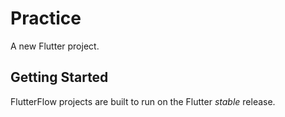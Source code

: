 # Practice

A new Flutter project.

## Getting Started

FlutterFlow projects are built to run on the Flutter _stable_ release.
